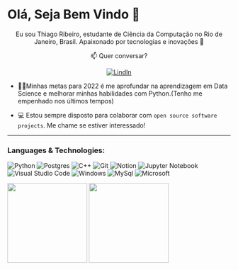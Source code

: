 <h1>Olá, Seja Bem Vindo 🍜</h1>

<p  align="center">
Eu sou  Thiago Ribeiro,  estudante de Ciência da Computação no Rio de Janeiro, Brasil. Apaixonado por tecnologias e inovações 🦾
<p>

<div  align='center'>
📫  Quer conversar?

[![LindIn](https://img.shields.io/badge/LinkedIn-0077B5?style=for-the-badge&logo=linkedin&logoColor=white)](https://www.linkedin.com/in/thiago-ribeiro-941b7b1a5/)
</div>

- 🧑‍🎓Minhas metas para 2022 é me aprofundar na aprendizagem em Data Science e melhorar minhas habilidades com Python.(Tenho me empenhado nos últimos tempos)

- 💻 Estou sempre disposto para colaborar com `open source software projects`. Me chame se estiver interessado!
---

<h3>Languages & Technologies:</h3>  

![Python](https://img.shields.io/badge/Python-3776AB?style=for-the-badge&logo=python&logoColor=white)
![Postgres](https://img.shields.io/badge/postgres-%23316192.svg?style=for-the-badge&logo=postgresql&logoColor=white)
![C++](https://img.shields.io/badge/C%2B%2B-00599C?style=for-the-badge&logo=c%2B%2B&logoColor=white)
![Git](https://img.shields.io/badge/Git-f05032?style=for-the-badge&logo=git&logoColor=white)
![Notion](https://img.shields.io/badge/Notion-000000?style=for-the-badge&logo=notion&logoColor=white)
![Jupyter Notebook](https://img.shields.io/badge/jupyter-%23FA0F00.svg?style=for-the-badge&logo=jupyter&logoColor=white)
![Visual Studio Code](https://img.shields.io/badge/Visual%20Studio%20Code-0078d7.svg?style=for-the-badge&logo=visual-studio-code&logoColor=white)
![Windows](https://img.shields.io/badge/Windows-0078D6?style=for-the-badge&logo=windows&logoColor=white)
![MySql](https://img.shields.io/badge/MySQL-00000F?style=for-the-badge&logo=mysql&logoColor=white)
![Microsoft](https://img.shields.io/badge/Microsoft-666666?style=for-the-badge&logo=microsoft&logoColor=white)
<br/>

<img height="180em" src="https://github-readme-stats.vercel.app/api?username=thiagothr&show_icons=true&theme=swift&include_all_commits=true&count_private=true"/>

<img height="180em" src="https://github-readme-stats.vercel.app/api/top-langs/?username=thiagothr&layout=compact&langs_count=7&theme=swift"/>

